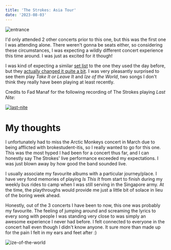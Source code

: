 ```yaml
---
title: 'The Strokes: Asia Tour'
date: '2023-08-03'
---
```


![entrance](/images/posts/shows/the-strokes-2023/entrance.JPEG)

I'd only attended 2 other concerts prior to this one, but this was the first one I was attending alone. There weren't gonna be seats either, so considering these circumstances, I was expecting a wildly different concert experience this time around. I was just as excited for it though!

I was kind of expecting a similar [set list](https://www.setlist.fm/setlist/the-strokes/2023/sands-expo-and-convention-centre-singapore-singapore-5ba42368.html) to the one they used the day before, but they [actually changed it quite a bit](https://www.setlist.fm/setlist/the-strokes/2023/sands-expo-and-convention-centre-singapore-singapore-5ba4236c.html). I was very pleasantly surprised to see them play *Take It or Leave It* and *Ize of the World*, two songs I don't think they really have been playing at least recently.

Credits to Fad Manaf for the following recording of The Strokes playing *Last Nite*:

[![last-nite](/images/posts/shows/the-strokes-2023/last-nite.png)](https://www.youtube.com/watch?v=Oq86bdgf8SU)

# My thoughts

I unfortunately had to miss the Arctic Monkeys concert in March due to being afflicted with brokestudent-itis, so I really wanted to go for this one. This was the most hyped I had been for a concert thus far, and I can honestly say The Strokes' live performance exceeded my expectations. I was just blown away by how good the band sounded live.

I usually associate my favourite albums with a particular journey/place. I have very fond memories of playing *Is This It* from start to finish during my weekly bus rides to camp when I was still serving in the Singapore army. At the time, the playthroughs would provide me just a little bit of solace in lieu of the boring week ahead.

Honestly, out of the 3 concerts I have been to now, this one was probably my favourite. The feeling of jumping around and screaming the lyrics to every song with people I was standing very close to was simply an awesome experience I never had before. I felt connected to everyone in the concert hall even though I didn't know anyone. It sure more than made up for the pain I felt in my ears and feet after :)

![ize-of-the-world](/images/posts/shows/the-strokes-2023/ize-of-the-world.png)
